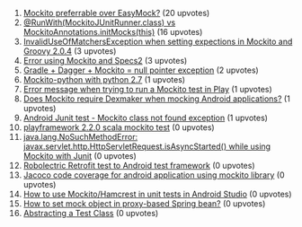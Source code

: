 1. [Mockito preferrable over EasyMock?](http://stackoverflow.com/questions/3127518) (20 upvotes)  
2. [@RunWith(MockitoJUnitRunner.class) vs MockitoAnnotations.initMocks(this)](http://stackoverflow.com/questions/10806345) (16 upvotes)  
3. [InvalidUseOfMatchersException when setting expections in Mockito and Groovy 2.0.4](http://stackoverflow.com/questions/12961566) (3 upvotes)  
4. [Error using Mockito and Specs2](http://stackoverflow.com/questions/18773821) (3 upvotes)  
5. [Gradle + Dagger + Mockito = null pointer exception](http://stackoverflow.com/questions/23150851) (2 upvotes)  
6. [Mockito-python with python 2.7](http://stackoverflow.com/questions/21798043) (1 upvotes)  
7. [Error message when trying to run a Mockito test in Play](http://stackoverflow.com/questions/22913572) (1 upvotes)  
8. [Does Mockito require Dexmaker when mocking Android applications?](http://stackoverflow.com/questions/14579873) (1 upvotes)  
9. [Android Junit test - Mockito class not found exception](http://stackoverflow.com/questions/5481714) (1 upvotes)  
10. [playframework 2.2.0 scala mockito test](http://stackoverflow.com/questions/19572800) (0 upvotes)  
11. [java.lang.NoSuchMethodError: javax.servlet.http.HttpServletRequest.isAsyncStarted() while using Mockito with Junit](http://stackoverflow.com/questions/23759690) (0 upvotes)  
12. [Robolectric Retrofit test to Android test framework](http://stackoverflow.com/questions/23194682) (0 upvotes)  
13. [Jacoco code coverage for android application using mockito library](http://stackoverflow.com/questions/24985439) (0 upvotes)  
14. [How to use Mockito/Hamcrest in unit tests in Android Studio](http://stackoverflow.com/questions/25368203) (0 upvotes)  
15. [How to set mock object in proxy-based Spring bean?](http://stackoverflow.com/questions/5572763) (0 upvotes)  
16. [Abstracting a Test Class](http://stackoverflow.com/questions/15456385) (0 upvotes)  
